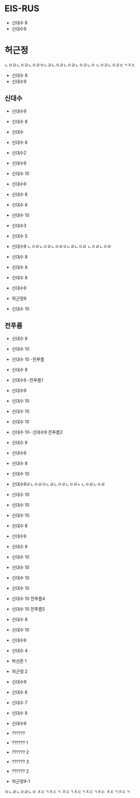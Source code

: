 # EIS-RUS
- 신대수 8
- 신대수9

# 허근정
ㄴㅇㄹㄴㅇㄹㄴㅇㄹㅇㄴㄹㄴㅇㄹㄴㅇㄹㄴㅇㄹㄴㅇ
ㄴㅇㄹㄴㅇㄹㄷㄱㅈㄷ
- 신대수 8
- 신대수9
## 신대수
- 신대수9
- 신대수 8
- 신대수
- 신대수 8
- 신대수2
- 신대수9
- 신대수 10
- 신대수9
- 신대수 8
- 신대수 8
- 신대수 10
- 신대수3
- 신대수 5
- 신대수9
ㄴㅇㄹㄴㅇㄹㄴㅇㄹㅇㄴㄹㄴㅇㄹ
ㄴㅇㄹㄴㅇㄹ
- 신대수 8
- 신대수 8
- 신대수 8
- 신대수9
- 허근정9

- 신대수 10
## 전푸름
- 신대수 8
- 신대수 10
- 신대수 10
 -전푸름
- 신대수 8
- 신대수9
   -전푸름1
- 신대수9

- 신대수 10
- 신대수 10
- 신대수 10
- 신대수 10- 신대수9
   전푸름2
- 신대수 8
- 신대수9
- 신대수 8
- 신대수 10
- 신대수9ㄹㄴㅇㄹㅇㄴㄹㄴㅇㄹㄴㅇㄹ+
ㄴㅇㄹㄴㅇㄹ
- 신대수 10
- 신대수 10
- 신대수 10
- 신대수 8
- 신대수9
- 신대수 8
- 신대수 10
- 신대수 10
- 신대수 10
- 신대수 10
- 신대수 10
   전푸름4
- 신대수 10
   전푸름5
- 신대수 8
- 신대수 10
- 신대수9
- 신대수 4
- 박선준 1
 - 허근정 2

- 신대수9
- 신대수 6
- 신대수 7
- 신대수 8

- 신대수9

- ??????
- ?????? 1
- ?????? 2

- ?????? 3
- ?????? 2
- 허근정9-1

ㅇㄴㄹㄴㅇㄹㄴㅇ
ㅈㄷㄱㅈㄷㄱ
ㅈㄷㄱㅈㄷㄱㅈㄷㄱㅈㄷ
ㅈㄷㄱㅈㄷㄱ
